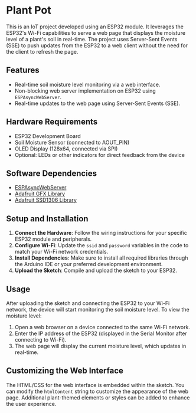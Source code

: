 # Plant Pot

This is an IoT project developed using an ESP32 module. It leverages the ESP32's Wi-Fi capabilities to serve a web page that displays the moisture level of a plant's soil in real-time. The project uses Server-Sent Events (SSE) to push updates from the ESP32 to a web client without the need for the client to refresh the page.

## Features

- Real-time soil moisture level monitoring via a web interface.
- Non-blocking web server implementation on ESP32 using `ESPAsyncWebServer`.
- Real-time updates to the web page using Server-Sent Events (SSE).

## Hardware Requirements

- ESP32 Development Board
- Soil Moisture Sensor (connected to AOUT_PIN)
- OLED Display (128x64, connected via SPI)
- Optional: LEDs or other indicators for direct feedback from the device

## Software Dependencies

- [ESPAsyncWebServer](https://github.com/me-no-dev/ESPAsyncWebServer)
- [Adafruit GFX Library](https://github.com/adafruit/Adafruit-GFX-Library)
- [Adafruit SSD1306 Library](https://github.com/adafruit/Adafruit_SSD1306)

## Setup and Installation

1. **Connect the Hardware**: Follow the wiring instructions for your specific ESP32 module and peripherals.
2. **Configure Wi-Fi**: Update the `ssid` and `password` variables in the code to match your Wi-Fi network credentials.
3. **Install Dependencies**: Make sure to install all required libraries through the Arduino IDE or your preferred development environment.
4. **Upload the Sketch**: Compile and upload the sketch to your ESP32.

## Usage

After uploading the sketch and connecting the ESP32 to your Wi-Fi network, the device will start monitoring the soil moisture level. To view the moisture level:

1. Open a web browser on a device connected to the same Wi-Fi network.
2. Enter the IP address of the ESP32 (displayed in the Serial Monitor after connecting to Wi-Fi).
3. The web page will display the current moisture level, which updates in real-time.

## Customizing the Web Interface

The HTML/CSS for the web interface is embedded within the sketch. You can modify the `htmlContent` string to customize the appearance of the web page. Additional plant-themed elements or styles can be added to enhance the user experience.
